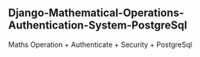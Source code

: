 ## Django-Mathematical-Operations-Authentication-System-PostgreSql
Maths Operation + Authenticate + Security + PostgreSql
